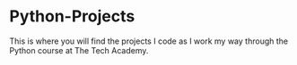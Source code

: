 # Python-Projects
This is where you will find the projects I code as I work my way through the Python course at The Tech Academy.
